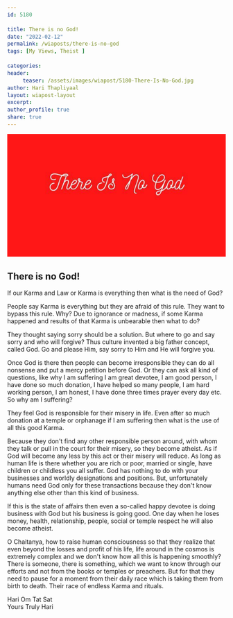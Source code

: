 ```yaml
--- 
id: 5180

title: There is no God!
date: "2022-02-12"
permalink: /wiaposts/there-is-no-god
tags: [My Views, Theist ]    

categories: 
header:
     teaser: /assets/images/wiapost/5180-There-Is-No-God.jpg
author: Hari Thapliyaal 
layout: wiapost-layout
excerpt:  
author_profile: true 
share: true 
---
```

  
![There is no God!](/assets/images/wiapost/5180-There-Is-No-God.jpg)   
   
## There is no God!   
   
If our Karma and Law or Karma is everything then what is the need of God?    
    
People say Karma is everything but they are afraid of this rule. They want to bypass this rule. Why? Due to ignorance or madness, if some Karma happened and results of that Karma is unbearable then what to do?    
    
They thought saying sorry should be a solution. But where to go and say sorry and who will forgive? Thus culture invented a big father concept, called God. Go and please Him, say sorry to Him and He will forgive you.    
    
Once God is there then people can become irresponsible they can do all nonsense and put a mercy petition before God. Or they can ask all kind of questions, like why I am suffering I am great devotee, I am good person, I have done so much donation, I have helped so many people, I am hard working person, I am honest, I have done three times prayer every day etc. So why am I suffering?    
    
They feel God is responsible for their misery in life. Even after so much donation at a temple or orphanage if I am suffering then what is the use of all this good Karma.    
    
Because they don't find any other responsible person around, with whom they talk or pull in the court for their misery, so they become atheist. As if God will become any less by this act or their misery will reduce. As long as human life is there whether you are rich or poor, married or single, have children or childless you all suffer. God has nothing to do with your businesses and worldly designations and positions. But, unfortunately humans need God only for these transactions because they don't know anything else other than this kind of business.    
    
If this is the state of affairs then even a so-called happy devotee is doing business with God but his business is going good. One day when he loses money, health, relationship, people, social or temple respect he will also become atheist.    
    
O Chaitanya, how to raise human consciousness so that they realize that even beyond the losses and profit of his life, life around in the cosmos is extremely complex and we don't know how all this is happening smoothly? There is someone, there is something, which we want to know through our efforts and not from the books or temples or preachers. But for that they need to pause for a moment from their daily race which is taking them from birth to death. Their race of endless Karma and rituals.    
    
Hari Om Tat Sat     
Yours Truly Hari    
